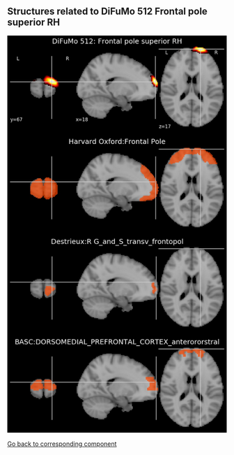 


## Structures related to DiFuMo 512 Frontal pole superior RH

![44](44.jpg "Structures related to DiFuMo 512 Frontal pole superior RH")

[Go back to corresponding component](https://parietal-inria.github.io/DiFuMo/512/html/44.html)